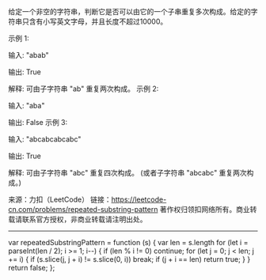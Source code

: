 给定一个非空的字符串，判断它是否可以由它的一个子串重复多次构成。给定的字符串只含有小写英文字母，并且长度不超过10000。

示例 1:

输入: "abab"

输出: True

解释: 可由子字符串 "ab" 重复两次构成。
示例 2:

输入: "aba"

输出: False
示例 3:

输入: "abcabcabcabc"

输出: True

解释: 可由子字符串 "abc" 重复四次构成。 (或者子字符串 "abcabc" 重复两次构成。)

来源：力扣（LeetCode）
链接：https://leetcode-cn.com/problems/repeated-substring-pattern
著作权归领扣网络所有。商业转载请联系官方授权，非商业转载请注明出处。

---

var repeatedSubstringPattern = function (s) {
  var len = s.length
  for (let i = parseInt(len / 2); i >= 1; i--) {
    if (len % i != 0) continue;
    for (let j = 0; j < len; j += i) {
      if (s.slice(j, j + i) != s.slice(0, i)) break;
      if (j + i == len) return true;
    }
  }
  return false;
};
